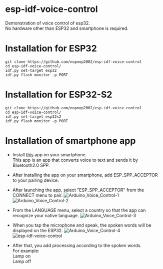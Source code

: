 # esp-idf-voice-control
Demonstration of voice control of esp32.   
No hardware other than ESP32 and smartphone is required.   

# Installation for ESP32

```
git clone https://github.com/nopnop2002/esp-idf-voice-control
cd esp-idf-voice-control/
idf.py set-target esp32
idf.py flash monitor -p PORT
```

# Installation for ESP32-S2

```
git clone https://github.com/nopnop2002/esp-idf-voice-control
cd esp-idf-voice-control/
idf.py set-target esp32s2
idf.py flash monitor -p PORT
```


# Installation of smartphone app

- Install [this](https://play.google.com/store/apps/details?id=appinventor.ai_cempehlivan92.Arduino_Sesli_Kontrol) app on your smartphone.   
 This app is an app that converts voice to text and sends it by Bluetooth2.0 SPP.   

- After installing the app on your smartphone, add ESP_SPP_ACCEPTOR to your pairing device.

- After launching the app, select "ESP_SPP_ACCEPTOR" from the CONNECT menu to pair.
![Arduino_Voice_Control-1](https://user-images.githubusercontent.com/6020549/107132341-64bedf80-6921-11eb-99d7-e6e032c78b3a.JPG)
![Arduino_Voice_Control-2](https://user-images.githubusercontent.com/6020549/107132344-67b9d000-6921-11eb-8824-8e6515a8d025.JPG)

- From the LANGUAGE menu, select a country so that the app can recognize your native language.
![Arduino_Voice_Control-3](https://user-images.githubusercontent.com/6020549/107132346-6a1c2a00-6921-11eb-88f2-981d418b582f.JPG)

- When you tap the microphone and speak, the spoken words will be displayed on the ESP32.
![Arduino_Voice_Control-4](https://user-images.githubusercontent.com/6020549/107132349-6dafb100-6921-11eb-8a85-5a6c40896086.JPG)
![esp-idf-voice-control](https://user-images.githubusercontent.com/6020549/107132361-920b8d80-6921-11eb-800f-58bdb1ad5963.jpg)

- After that, you add processing according to the spoken words.   
 For example:   
 Lamp on   
 Lamp off   
